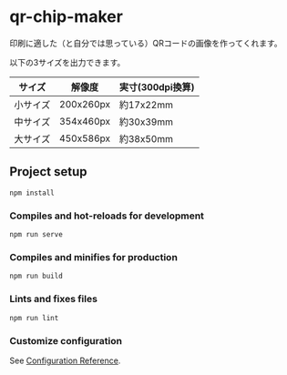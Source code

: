 # qr-chip-maker

印刷に適した（と自分では思っている）QRコードの画像を作ってくれます。

以下の3サイズを出力できます。

| サイズ   | 解像度 | 実寸(300dpi換算) | 
| -------- | ------ | -------------- | 
| 小サイズ | 200x260px | 約17x22mm | 
| 中サイズ | 354x460px | 約30x39mm | 
| 大サイズ | 450x586px | 約38x50mm | 



## Project setup
```
npm install
```

### Compiles and hot-reloads for development
```
npm run serve
```

### Compiles and minifies for production
```
npm run build
```

### Lints and fixes files
```
npm run lint
```

### Customize configuration
See [Configuration Reference](https://cli.vuejs.org/config/).
